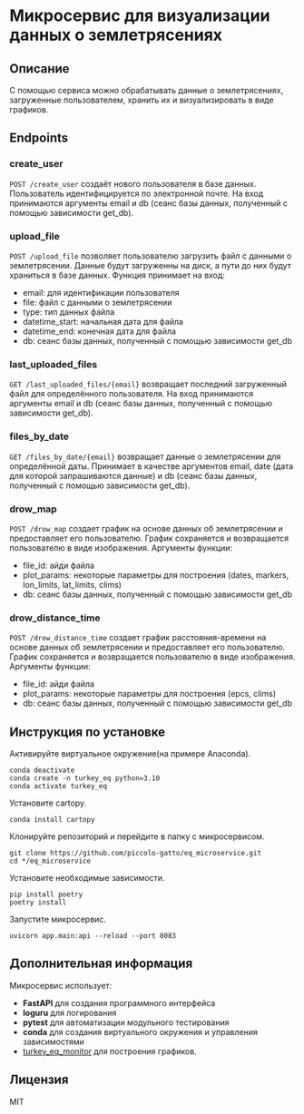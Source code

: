 # Микросервис для визуализации данных о землетрясениях
## Описание
С помощью сервиса можно обрабатывать данные о землетрясениях, загруженные пользователем, хранить их и визуализировать в виде графиков.

## Endpoints
### create_user
`POST /create_user` создаёт нового пользователя в базе данных. Пользователь идентифицируется по электронной почте.
На вход принимаются аргументы email и db (сеанс базы данных, полученный с помощью зависимости get_db).
### upload_file
`POST /upload_file` позволяет пользователю загрузить файл с данными о землетрясении. Данные будут загруженны на диск, а пути до них будут храниться в базе данных.
Функция принимает на вход:
- email: для идентификации пользователя
- file: файл с данными о землетрясении
- type: тип данных файла
- datetime_start: начальная дата для файла
- datetime_end: конечная дата для файла
- db: сеанс базы данных, полученный с помощью зависимости get_db
### last_uploaded_files
`GET /last_uploaded_files/{email}` возвращает последний загруженный файл для определённого пользователя. На вход принимаются аргументы email и db (сеанс базы данных, полученный с помощью зависимости get_db). 
### files_by_date
`GET /files_by_date/{email}` возвращает данные о землетрясении для определённой даты. Принимает в качестве аргументов email, date (дата для которой запрашиваются данные) и db (сеанс базы данных, полученный с помощью зависимости get_db).
### drow_map
`POST /drow_map` создает график на основе данных об землетрясении и предоставляет его пользователю. График сохраняется и возвращается пользователю в виде изображения. Аргументы функции:
- file_id: айди файла
- plot_params: некоторые параметры для построения (dates, markers, lon_limits, lat_limits, clims)
- db: сеанс базы данных, полученный с помощью зависимости get_db
### drow_distance_time
`POST /drow_distance_time` создает график расстояния-времени на основе данных об землетрясении и предоставляет его пользователю. График сохраняется и возвращается пользователю в виде изображения. Аргументы функции:
- file_id: айди файла
- plot_params: некоторые параметры для построения (epcs, clims)
- db: сеанс базы данных, полученный с помощью зависимости get_db

## Инструкция по установке
Активируйте виртуальное окружение(на примере Anaconda).
```
conda deactivate
conda create -n turkey_eq python=3.10
conda activate turkey_eq
```
Установите cartopy.
```
conda install cartopy
```
Клонируйте репозиторий и перейдите в папку с микросервисом.
```
git clone https://github.com/piccolo-gatto/eq_microservice.git
cd */eq_microservice
```
Установите необходимые зависимости.
```
pip install poetry
poetry install
```
Запустите микросервис.
```
uvicorn app.main:api --reload --port 8083
```
## Дополнительная информация
Микросервис использует:
- **FastAPI** для создания программного интерфейса
- **loguru** для логирования
- **pytest** для автоматизации модульного тестирования
- **conda** для создания виртуального окружения и управления зависимостями
- [turkey_eq_monitor](https://github.com/dzhoshua/turkey_eq_monitor.git) для построения графиков.

## Лицензия
MIT
